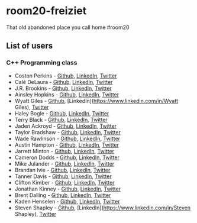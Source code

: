 # room20-freiziet
That old abandoned place you call home #room20

## List of users
### C++ Programming class
* Coston Perkins - [Github](https://github.com/coston/), [LinkedIn](https://www.linkedin.com/in/costonperkins), [Twitter](https://twitter.com/costonperkins)
* Calé DeLaura - [Github](https://github.com/caledelaura), [LinkedIn](https://www.linkedin.com/in/caledelaura), [Twitter](https://twitter.com/calendelaura)
* J.R. Brookins - [Github](https://github.com/BrookinsJ), [LinkedIn](www.linkedin.com/in/Brookinsjr), [Twitter](https://twitter.com/brookinsjg)
* Ainsley Hopkins - [Github](https://github.com/ainsleyhopkins), [LinkedIn](www.linkedin.com/in/ainsleyhopkins), [Twitter](https://twitter.com/HopkinsAinsley1)
* Wyatt Giles - [Github](https://github.com/WyattGiles), [LinkedIn](https://www.linkedin.com/in/Wyatt Giles), [Twitter](https://twitter.com/Wyatt_Giles)
* Haley Bogle - [Github](https://github.com/HaleyBogle), [LinkedIn](hwww.linkedin.com/in/haleybogle), [Twitter](https://twitter.com/haley_bogle)
* Terry Black - [Github](https://github.com/Blacksnblack), [LinkedIn](www.linkedin.com/in/black1), [Twitter](https://twitter.com/TerryBl57840381)
* Jaden Ackroyd - [Github](https://github.com/justacka/), [LinkedIn](linkedin.com/in/jadenackroyd), [Twitter](https://twitter.com/just_acka)
* Taylor Bradshaw - [Github](https://github.com/taylorbrad), [LinkedIn](https://www.linkedin.com/in/markbradshaw1), [Twitter](https://twitter.com/M_Taylor_Brad)
* Wade Rawlinson - [Github](https://github.com/Parzival0423), [LinkedIn](https://www.linkedin.com/in/Parzival0423), [Twitter](https://twitter.com/Parzival0423)
* Austin Hampton - [Github](https://github.com/Austin914), [LinkedIn](https://www.linkedin.com/in/Austin914), [Twitter](https://twitter.com/AustinH914)
* Jarrett Minton - [Github](https://github.com/MintonJ), [LinkedIn](https://www.linkedin.com/in/JarrettMinton), [Twitter](https://twitter.com/Jarrett__M)
* Cameron Dodds - [Github](https://github.com/camerondodds00), [LinkedIn](https://www.linkedin.com/in/camerondodds00), [Twitter](https://twitter.com/camerondodds00)
* Mike Julander - [Github](https://github.com/NaH012), [LinkedIn](https://www.linkedin.com/in/MichaelJulander), [Twitter](https://twitter.com/Sodium_Hydrogen)
* Brandan Ivie - [Github](https://github.com/Parzival07), [LinkedIn](https://www.linkedin.com/pub/brandan-ivie/104/3b9/4b7), [Twitter](https://twitter.com/brandan_ivie)
* Tanner Davis - [Github](https://github.com/TannerBD), [LinkedIn](https://www.linkedin.com/in/TannerBD), [Twitter](https://twitter.com/Tanner_BD)
* Clifton Kimber - [Github](https://github.com/C-Kimber), [LinkedIn](https://www.linkedin.com/in/ctkimber), [Twitter](https://twitter.com/C_Kimber_)
* Jonathan Kinney - [Github](https://github.com/JKatc), [LinkedIn](https://www.linkedin.com/in/jkatc), [Twitter](https://twitter.com/JK_atc)
* Brent Dalling - [Github](https://github.com/BrentDalling), [LinkedIn](https://www.linkedin.com/in/weirdo), [Twitter](https://twitter.com/BrentDalling1)
* Kaden Henselen - [Github](https://github.com/thestreetkid), [LinkedIn](https://www.linkedin.com/in/kadenhenselen), [Twitter](https://twitter.com/TheStreetKidXD)
* Steven Shapley - [Github](https://github.com/stevenshapley), [LinkedIn](https://www.linkedin.com/in/Steven Shapley), [Twitter](https://twitter.com/Steven_Shapley)
